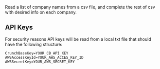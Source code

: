 

Read a list of company names from a csv file, and complete the rest of csv with desired info on each company.


## API Keys

For security reasons API keys will be read from a local txt file that should have the following structure:

```
CrunchBaseKey=YOUR_CB_API_KEY
AWSAccessKeyId=YOUR_AWS_ACCES_KEY_ID
AWSSecretKey=YOUR_AWS_SECRET_KEY
```
